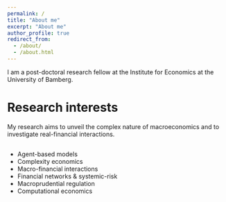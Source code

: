```yaml
---
permalink: /
title: "About me"
excerpt: "About me"
author_profile: true
redirect_from: 
  - /about/
  - /about.html
---
```


I am a post-doctoral research fellow at the Institute for Economics at the University of Bamberg.


Research interests
======
My research aims to unveil the complex nature of macroeconomics and to investigate real-financial interactions.
##
  * Agent-based models
  * Complexity economics
  * Macro-financial interactions
  * Financial networks & systemic-risk 
  * Macroprudential regulation 
  * Computational economics 